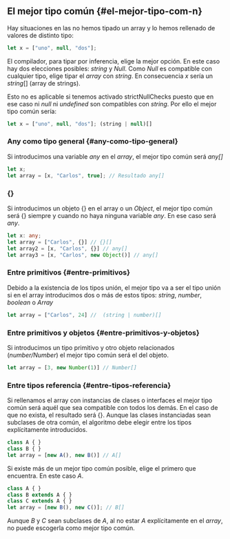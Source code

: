 ## El mejor tipo común {#el-mejor-tipo-com-n}

Hay situaciones en las no hemos tipado un array y lo hemos rellenado de valores de distinto tipo:

```ts
let x = ["uno", null, "dos"];
```

El compilador, para tipar por inferencia, elige la mejor opción. En este caso hay dos elecciones posibles: *string* y *Null*. Como *Null* es compatible con cualquier tipo, elige tipar el _array_ con *string*. En consecuencia _x_ sería un *string*[] (array de strings).

Esto no es aplicable si tenemos activado strictNullChecks puesto que en ese caso ni *null* ni *undefined* son compatibles con *string*. Por ello el mejor tipo común sería:

```ts
let x = ["uno", null, "dos"]; (string | null)[]
```


### Any como tipo general {#any-como-tipo-general}

Si introducimos una variable *any* en el *array*, el mejor tipo común será *any[]*

```ts
let x;
let array = [x, "Carlos", true]; // Resultado any[]
```

### **{}**

Si introducimos un objeto {} en el array o un *Object*, el mejor tipo común será {} siempre y cuando no haya ninguna variable *any*. En ese caso será *any*.

```ts
let x: any;
let array = ["Carlos", {}] // {}[]
let array2 = [x, "Carlos", {}] // any[]
let array3 = [x, "Carlos", new Object()] // any[]
```

### Entre primitivos {#entre-primitivos}

Debido a la existencia de los tipos unión, el mejor tipo va a ser el tipo unión si en el array introducimos dos o más de estos tipos: *string*, *number*, *boolean* o *Array*

```ts
let array = ["Carlos", 24] //  (string | number)[]
```

### Entre primitivos y objetos {#entre-primitivos-y-objetos}

Si introducimos un tipo primitivo y otro objeto relacionados (*number/Number*) el mejor tipo común será el del objeto.

```ts
let array = [3, new Number(1)] // Number[]
```

### Entre tipos referencia {#entre-tipos-referencia}

Si rellenamos el array con instancias de clases o interfaces el mejor tipo común será aquél que sea compatible con todos los demás. En el caso de que no exista, el resultado será {}. Aunque las clases instanciadas sean subclases de otra común, el algoritmo debe elegir entre los tipos explícitamente introducidos.

```ts
class A { }
class B { }
let array = [new A(), new B()] // A[]
```

Si existe más de un mejor tipo común posible, elige el primero que encuentra. En este caso *A*.

```ts
class A { }
class B extends A { }
class C extends A { }
let array = [new B(), new C()]; // B[]
```

Aunque *B* y *C* sean subclases de *A*, al no estar *A* explícitamente en el *array*, no puede escogerla como mejor tipo común.